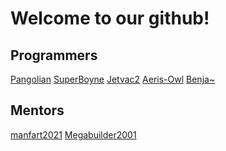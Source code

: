 # Welcome to our github!

## Programmers
[Pangolian](https://github.com/Pangolian/)
[SuperBoyne](https://github.com/SuperBoyne/)
[Jetvac2](https://github.com/Jetvac2/)
[Aeris-Owl](https://github.com/Aeris-Owl)
[Benja~](https://github.com/bf0716)

## Mentors
[manfart2021](https://github.com/manfart2021/)
[Megabuilder2001](https://github.com/Megabuilder2001/)

<!--

**Here are some ideas to get you started:**

🙋‍♀️ A short introduction - what is your organization all about?
🌈 Contribution guidelines - how can the community get involved?
👩‍💻 Useful resources - where can the community find your docs? Is there anything else the community should know?
🍿 Fun facts - what does your team eat for breakfast?
🧙 Remember, you can do mighty things with the power of [Markdown](https://docs.github.com/github/writing-on-github/getting-started-with-writing-and-formatting-on-github/basic-writing-and-formatting-syntax)
-->

